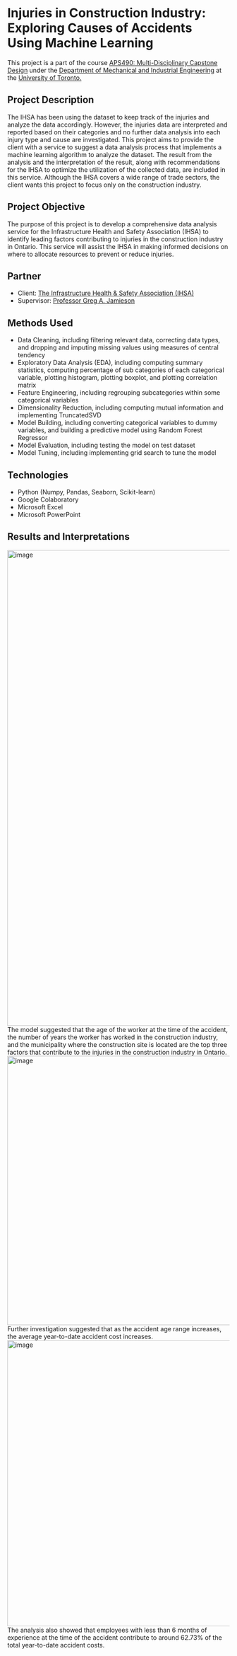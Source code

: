 # Injuries in Construction Industry: Exploring Causes of Accidents Using Machine Learning
This project is a part of the course [APS490: Multi-Disciplinary Capstone Design](https://engineering.calendar.utoronto.ca/course/aps490y1) under the [Department of Mechanical and Industrial Engineering](https://www.mie.utoronto.ca/) at the [University of Toronto.](https://www.utoronto.ca/)

## Project Description
The IHSA has been using the dataset to keep track of the injuries and analyze the data accordingly. However, the injuries data are interpreted and reported based on their categories and no further data analysis into each injury type and cause are investigated. This project aims to provide the client with a service to suggest a data analysis process that implements a machine learning algorithm to analyze the dataset. The result from the analysis and the interpretation of the result, along with recommendations for the IHSA to optimize the utilization of the collected data, are included in this service. Although the IHSA covers a wide range of trade sectors, the client wants this project to focus only on the construction industry. 

## Project Objective
The purpose of this project is to develop a comprehensive data analysis service for the Infrastructure Health and Safety Association (IHSA) to identify leading factors contributing to injuries in the construction industry in Ontario. This service will assist the IHSA in making informed decisions on where to allocate resources to prevent or reduce injuries. 

## Partner
* Client: [The Infrastructure Health & Safety Association (IHSA)](https://www.ihsa.ca/)
* Supervisor: [Professor Greg A. Jamieson](https://www.mie.utoronto.ca/faculty_staff/jamieson/)

## Methods Used
* Data Cleaning, including filtering relevant data, correcting data types, and dropping and imputing missing values using measures of central tendency
* Exploratory Data Analysis (EDA), including computing summary statistics, computing percentage of sub categories of each categorical variable, plotting histogram, plotting boxplot, and plotting correlation matrix
* Feature Engineering, including regrouping subcategories within some categorical variables
* Dimensionality Reduction, including computing mutual information and implementing TruncatedSVD
* Model Building, including converting categorical variables to dummy variables, and building a predictive model using Random Forest Regressor
* Model Evaluation, including testing the model on test dataset
* Model Tuning, including implementing grid search to tune the model

## Technologies
* Python (Numpy, Pandas, Seaborn, Scikit-learn) 
* Google Colaboratory
* Microsoft Excel
* Microsoft PowerPoint

## Results and Interpretations
<img width="1076" alt="image" src="https://user-images.githubusercontent.com/98556651/236644735-4e5ee615-0a43-4e20-8522-a45c634baed4.png">
The model suggested that the age of the worker at the time of the accident, the number of years the worker has worked in the construction industry, and the municipality where the construction site is located are the top three factors that contribute to the injuries in the construction industry in Ontario. 

<img width="609" alt="image" src="https://user-images.githubusercontent.com/98556651/236644900-80bb92af-9377-4feb-9a18-9a8f4ca831f0.png">
Further investigation suggested that as the accident age range increases, the average year-to-date accident cost increases.

<img width="647" alt="image" src="https://user-images.githubusercontent.com/98556651/236646401-825a3fc6-ca2b-4770-ac24-167a43e651e9.png">
The analysis also showed that employees with less than 6 months of experience at the time of the accident contribute to around 62.73% of the total year-to-date accident costs.
